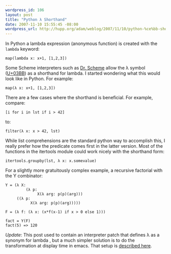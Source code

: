 ```yaml
--- 
wordpress_id: 106
layout: post
title: "Python λ Shorthand"
date: 2007-11-10 15:55:45 -08:00
wordpress_url: http://hupp.org/adam/weblog/2007/11/10/python-%ce%bb-shorthand/
---
```

In Python a lambda expression (anonymous function) is created with the `lambda` keyword:

    map(lambda x: x+1, [1,2,3])

Some Scheme interpreters such as
[Dr. Scheme](http://www.plt-scheme.org/software/drscheme/) allow the λ
symbol
([U+03BB](http://www.fileformat.info/info/unicode/char/03bb/index.htm))
as a shorthand for lambda.  I started wondering what this would look
like in Python.  For example:

    map(λ x: x+1, [1,2,3])

There are a few cases where the shorthand is beneficial.  For example, compare:

    [i for i in lst if i > 42]

to:

    filter(λ x: x > 42, lst)

While list comprehensions are the standard python way to accomplish
this, I really prefer how the predicate comes first in the latter
version.  Most of the functions in the itertools module could work
nicely with the shorthand form:

    itertools.groupby(lst, λ x: x.somevalue)

For a slightly more gratuitously complex example, a recursive
factorial with the Y combinator:

    Y = (λ X:
             (λ p:
                  X(λ arg: p(p)(arg)))
         ((λ p:
               X(λ arg: p(p)(arg)))))

    F = (λ f: (λ x: (x*f(x-1) if x > 0 else 1)))

    fact = Y(F)
    fact(5) => 120

*Update*: This post used to contain an interpreter patch that defines
λ as a synonym for lambda , but a much simpler solution is to do the
transformation at display time in emacs.  That setup is [described
here](http://www.emacswiki.org/emacs/PrettyLambda).

